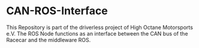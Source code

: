 # CAN-ROS-Interface
This Repository is part of the driverless project of High Octane Motorsports e.V.
The ROS Node functions as an interface between the CAN bus of the Racecar and the middleware ROS.
